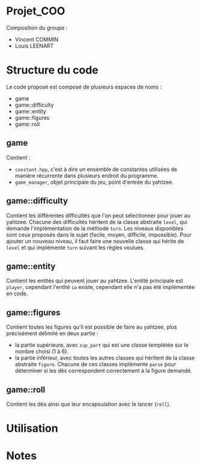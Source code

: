 # Projet_COO

Composition du groupe :
- Vincent COMMIN
- Louis LEENART

# Structure du code

Le code proposé est composé de plusieurs espaces de noms :
* game
* game::difficulty
* game::entity
* game::figures
* game::roll

## game

Contient :
* `constant.hpp`, c'est à dire un ensemble de constantes utilisées de manière récurrente dans plusieurs endroit du programme.
* `game_manager`, objet principale du jeu, point d'entrée du yahtzee. 

## game::difficulty

Contient les différentes difficultés que l'on peut sélectionner pour jouer au yahtzee. Chacune des difficultés héritent de la classe abstraite `level`, qui demande l'implémentation de la méthode `turn`. Les niveaux disponibles sont ceux proposés dans le sujet (facile, moyen, difficile, impossible). Pour ajouter un nouveau niveau, il faut faire une nouvelle classe qui hérite de `level` et qui implémente `turn` suivant les règles voulues.

## game::entity

Contient les entités qui peuvent jouer au yahtzee. L'entité principale est `player`, cependant l'entité `ia` existe, cependant elle n'a pas été implémentée en code. 

## game::figures

Contient toutes les figures qu'il est possible de faire au yahtzee, plus précisément délimité en deux partie : 
* la partie supérieure, avec `sup_part` qui est une classe templétée sur le nombre choisi (1 à 6).
* la partie inférieur, avec toutes les autres classes qui héritent de la classe abstraite `figure`. Chacune de ces classes implémente `parse` pour déterminer si les dès correspondent correctement à la figure demandé.

## game::roll

Contient les dès ainsi que leur encapsulation avec le lancer (`roll`). 

# Utilisation

# Notes

